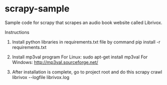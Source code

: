 # scrapy-sample
Sample code for scrapy that scrapes an audio book website called Librivox.

Instructions
1) Install python libraries in requirements.txt file by command
pip install -r requirements.txt
2) Install mp3val program
For Linux: sudo apt-get install mp3val
For Windows: http://mp3val.sourceforge.net/

3) After installation is complete, go to project root and do this
scrapy crawl librivox --logfile librivox.log